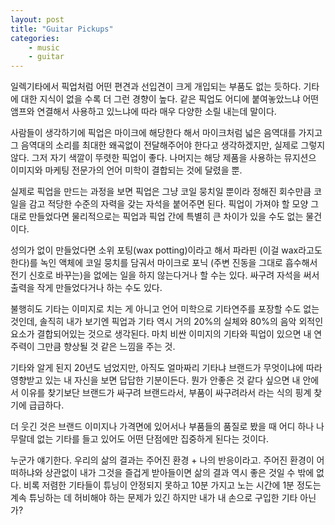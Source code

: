 ```yaml
---
layout: post
title: "Guitar Pickups"
categories:
    - music
    - guitar
---
```


일렉기타에서 픽업처럼 어떤 편견과 선입견이 크게 개입되는 부품도 없는 듯하다. 기타에 대한 지식이 없을 수록 더 그런 경향이 높다. 같은 픽업도 어디에 붙여놓았느냐 어떤 앰프와 연결해서 사용하고 있느냐에 따라 매우 다양한 소릴 내는데 말이다.

사람들이 생각하기에 픽업은 마이크에 해당한다 해서 마이크처럼 넓은 음역대를 가지고 그 음역대의 소리를 최대한 왜곡없이 전달해주어야 한다고 생각하겠지만, 실제로 그렇지 않다. 그저 자기 색깔이 뚜렷한 픽업이 좋다. 나머지는 해당 제품을 사용하는 뮤지션으 이미지와 마케팅 전문가의 언어 미학이 결합되는 것에 달렸을 뿐.

실제로 픽업을 만드는 과정을 보면 픽업은 그냥 코일 뭉치일 뿐이라 정해진 회수만큼 코일을 감고 적당한 수준의 자력을 갖는 자석을 붙어주면 된다. 픽업이 가져야 할 모양 그대로 만들었다면 물리적으로는 픽업과 픽업 간에 특별히 큰 차이가 있을 수도 없는 물건이다. 

성의가 없이 만들었다면 소위 포팅(wax potting)이라고 해서 파라핀 (이걸 wax라고도 한다)를 녹인 액체에 코일 뭉치를 담궈서 마이크로 포닉 (주변 진동을 그대로 흡수해서 전기 신호로 바꾸는)을 없에는 일을 하지 않는다거나 할 수는 있다. 싸구려 자석을 써서 출력을 작게 만들었다거나 하는 수도 있다.

불행히도 기타는 이미지로 치는 게 아니고 언어 미학으로 기타연주를 포장할 수도 없는 것인데, 솔직히 내가 보기엔 픽업과 기타 역시 거의 20%의 실체와 80%의 음악 외적인 요소가 결합되어있는 것으로 생각된다. 마치 비싼 이미지의 기타와 픽업이 있으면 내 연주력이 그만큼 향상될 것 같은 느낌을 주는 것.

기타와 알게 된지 20년도 넘었지만, 아직도 얼마짜리 기타냐 브랜드가 무엇이냐에 따라 영향받고 있는 내 자신을 보면 답답한 기분이든다. 뭔가 안좋은 것 같다 싶으면 내 안에서 이유를 찾기보단 브랜드가 싸구려 브랜드라서, 부품이 싸구려라서 라는 식의 핑계 찾기에 급급하다. 

더 웃긴 것은 브랜드 이미지나 가격면에 있어서나 부품들의 품질로 봤을 때 어디 하나 나무랄데 없는 기타를 들고 있어도 어떤 단점에만 집중하게 된다는 것이다. 

누군가 얘기한다. 우리의 삶의 결과는 주어진 환경 + 나의 반응이라고. 주어진 환경이 어떠하냐와 상관없이 내가 그것을 즐겁게 받아들이면 삶의 결과 역시 좋은 것일 수 밖에 없다. 비록 저렴한 기타들이 튜닝이 안정되지 못하고 10분 가지고 노는 시간에 1분 정도는 계속 튜닝하는 데 허비해야 하는 문제가 있긴 하지만 내가 내 손으로 구입한 기타 아닌가? 
